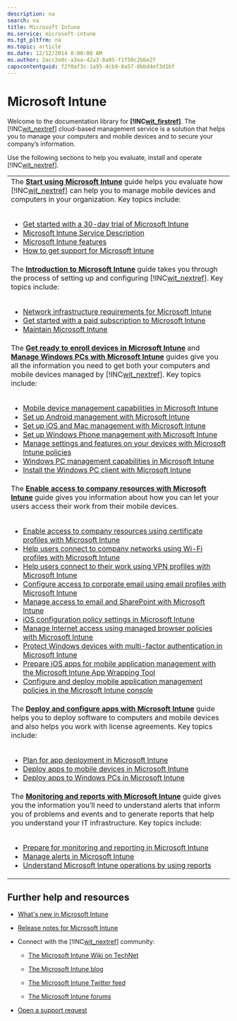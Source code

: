 ```yaml
---
description: na
search: na
title: Microsoft Intune
ms.service: microsoft-intune
ms.tgt_pltfrm: na
ms.topic: article
ms.date: 12/12/2014 8:00:00 AM
ms.author: 2acc2e0c-a3ea-42a3-8a95-f1f50c2bbe2f
capscontentguid: f2f0af3c-1a95-4cb9-8a57-0bbd4ef3d1bf
---
```

# Microsoft Intune
Welcome to the documentation library for **[!INC[wit_firstref](../Token/wit_firstref_md.md)]**. The [!INC[wit_nextref](../Token/wit_nextref_md.md)] cloud-based management service is a solution that helps you to manage your computers and mobile devices and to secure your company’s information.

Use the following sections to help you evaluate, install and operate [!INC[wit_nextref](../Token/wit_nextref_md.md)].

||
|-|
|The **[Start using Microsoft Intune](../Topic/Start_using_Microsoft_Intune.md)** guide helps you evaluate how [!INC[wit_nextref](../Token/wit_nextref_md.md)] can help you to manage mobile devices and computers in your organization. Key topics include: <br /> <br /><ul><li>[Get started with a 30-day trial of Microsoft Intune](../Topic/Get_started_with_a_30-day_trial_of_Microsoft_Intune.md) </li><li>[Microsoft Intune Service Description](../Topic/Microsoft_Intune_Service_Description.md) </li><li>[Microsoft Intune features](../Topic/Microsoft_Intune_features.md) </li><li>[How to get support for Microsoft Intune](../Topic/How_to_get_support_for_Microsoft_Intune.md) </li> </ul>|
|The **[Introduction to Microsoft Intune](../Topic/Introduction_to_Microsoft_Intune.md)** guide takes you through the process of setting up and configuring [!INC[wit_nextref](../Token/wit_nextref_md.md)]. Key topics include: <br /> <br /><ul><li>[Network infrastructure requirements for Microsoft Intune](../Topic/Network_infrastructure_requirements_for_Microsoft_Intune.md) </li><li>[Get started with a paid subscription to Microsoft Intune](../Topic/Get_started_with_a_paid_subscription_to_Microsoft_Intune.md) </li><li>[Maintain Microsoft Intune](../Topic/Maintain_Microsoft_Intune.md) </li> </ul>|
|The **[Get ready to enroll devices in Microsoft Intune](../Topic/Get_ready_to_enroll_devices_in_Microsoft_Intune.md)** and **[Manage Windows PCs with Microsoft Intune](../Topic/Manage_Windows_PCs_with_Microsoft_Intune.md)** guides give you all the information you need to get both your computers and mobile devices managed by [!INC[wit_nextref](../Token/wit_nextref_md.md)]. Key topics include: <br /> <br /><ul><li>[Mobile device management capabilities in Microsoft Intune](../Topic/Mobile_device_management_capabilities_in_Microsoft_Intune.md) </li><li>[Set up Android management with Microsoft Intune](../Topic/Set_up_Android_management_with_Microsoft_Intune.md) </li><li>[Set up iOS and Mac management with Microsoft Intune](../Topic/Set_up_iOS_and_Mac_management_with_Microsoft_Intune.md) </li><li>[Set up Windows Phone management with Microsoft Intune](../Topic/Set_up_Windows_Phone_management_with_Microsoft_Intune.md) </li><li>[Manage settings and features on your devices with Microsoft Intune policies](../Topic/Manage_settings_and_features_on_your_devices_with_Microsoft_Intune_policies.md) </li><li>[Windows PC management capabilities in Microsoft Intune](../Topic/Windows_PC_management_capabilities_in_Microsoft_Intune.md) </li><li>[Install the Windows PC client with Microsoft Intune](../Topic/Install_the_Windows_PC_client_with_Microsoft_Intune.md) </li> </ul>|
|The **[Enable access to company resources with Microsoft Intune](http://msdn.microsoft.com/en-us/library/5b090c5a-6f12-4e60-ace0-c9929afaa9a3)** guide gives you information about how you can let your users access their work from their mobile devices. <br /> <br /><ul><li>[Enable access to company resources using certificate profiles with Microsoft Intune](../Topic/Enable_access_to_company_resources_using_certificate_profiles_with_Microsoft_Intune.md) </li><li>[Help users connect to company networks using Wi-Fi profiles with Microsoft Intune](../Topic/Help_users_connect_to_company_networks_using_Wi-Fi_profiles_with_Microsoft_Intune.md) </li><li>[Help users connect to their work using VPN profiles with Microsoft Intune](../Topic/Help_users_connect_to_their_work_using_VPN_profiles_with_Microsoft_Intune.md) </li><li>[Configure access to corporate email using email profiles with Microsoft Intune](../Topic/Configure_access_to_corporate_email_using_email_profiles_with_Microsoft_Intune.md) </li><li>[Manage access to email and SharePoint with Microsoft Intune](../Topic/Manage_access_to_email_and_SharePoint_with_Microsoft_Intune.md) </li><li>[iOS configuration policy settings in Microsoft Intune](../Topic/iOS_configuration_policy_settings_in_Microsoft_Intune.md) </li><li>[Manage Internet access using managed browser policies with Microsoft Intune](../Topic/Manage_Internet_access_using_managed_browser_policies_with_Microsoft_Intune.md) </li><li>[Protect Windows devices with multi-factor authentication in Microsoft Intune](../Topic/Protect_Windows_devices_with_multi-factor_authentication_in_Microsoft_Intune.md) </li><li>[Prepare iOS apps for mobile application management with the Microsoft Intune App Wrapping Tool](../Topic/Prepare_iOS_apps_for_mobile_application_management_with_the_Microsoft_Intune_App_Wrapping_Tool.md) </li><li>[Configure and deploy mobile application management policies in the Microsoft Intune console](../Topic/Configure_and_deploy_mobile_application_management_policies_in_the_Microsoft_Intune_console.md) </li> </ul>|
|The **[Deploy and configure apps with Microsoft Intune](../Topic/Deploy_and_configure_apps_with_Microsoft_Intune.md)** guide helps you to deploy software to computers and mobile devices and also helps you work with license agreements. Key topics include: <br /> <br /><ul><li>[Plan for app deployment in Microsoft Intune](../Topic/Plan_for_app_deployment_in_Microsoft_Intune.md) </li><li>[Deploy apps to mobile devices in Microsoft Intune](../Topic/Deploy_apps_to_mobile_devices_in_Microsoft_Intune.md) </li><li>[Deploy apps to Windows PCs in Microsoft Intune](../Topic/Deploy_apps_to_Windows_PCs_in_Microsoft_Intune.md) </li> </ul>|
|The **[Monitoring and reports with Microsoft Intune](../Topic/Monitoring_and_reports_with_Microsoft_Intune.md)** guide gives you the information you’ll need to understand alerts that inform you of problems and events and to generate reports that help you understand your IT infrastructure. Key topics include: <br /> <br /><ul><li>[Prepare for monitoring and reporting in Microsoft Intune](http://msdn.microsoft.com/en-us/library/957b730c-c4b0-4755-8d2e-f6bdcb38723f) </li><li>[Manage alerts in Microsoft Intune](../Topic/Manage_alerts_in_Microsoft_Intune.md) </li><li>[Understand Microsoft Intune operations by using reports](../Topic/Understand_Microsoft_Intune_operations_by_using_reports.md) </li> </ul>|

## Further help and resources

- [What's new in Microsoft Intune](../Topic/What_s_new_in_Microsoft_Intune.md)

- [Release notes for Microsoft Intune](../Topic/Release_notes_for_Microsoft_Intune.md)

- Connect with the [!INC[wit_nextref](../Token/wit_nextref_md.md)] community:

   - [The Microsoft Intune Wiki on TechNet](http://social.technet.microsoft.com/wiki/contents/articles/6526.microsoft-intune-overview.aspx)

   - [The Microsoft Intune blog](http://blogs.technet.com/b/microsoftintune/)

   - [The Microsoft Intune Twitter feed](https://twitter.com/MSIntune)

   - [The Microsoft Intune forums](http://social.technet.microsoft.com/Forums/home?category=microsoftintune)

- [Open a support request](https://support.microsoftonline.com/default.aspx?productkey=intunesupp&amp;scrx=1)

